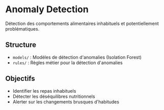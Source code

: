 # Anomaly Detection

Détection des comportements alimentaires inhabituels et potentiellement problématiques.

## Structure
- `models/` : Modèles de détection d'anomalies (Isolation Forest)
- `rules/` : Règles métier pour la détection d'anomalies

## Objectifs
- Identifier les repas inhabituels
- Détecter les déséquilibres nutritionnels
- Alerter sur les changements brusques d'habitudes
